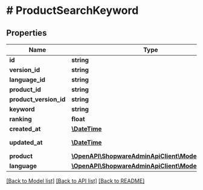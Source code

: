 # # ProductSearchKeyword

## Properties

Name | Type | Description | Notes
------------ | ------------- | ------------- | -------------
**id** | **string** |  | [optional]
**version_id** | **string** |  | [optional]
**language_id** | **string** |  |
**product_id** | **string** |  |
**product_version_id** | **string** |  | [optional]
**keyword** | **string** |  |
**ranking** | **float** |  |
**created_at** | [**\DateTime**](\DateTime.md) |  | [readonly]
**updated_at** | [**\DateTime**](\DateTime.md) |  | [optional] [readonly]
**product** | [**\OpenAPI\ShopwareAdminApiClient\Model\Product**](Product.md) |  | [optional]
**language** | [**\OpenAPI\ShopwareAdminApiClient\Model\Language**](Language.md) |  | [optional]

[[Back to Model list]](../../README.md#models) [[Back to API list]](../../README.md#endpoints) [[Back to README]](../../README.md)
